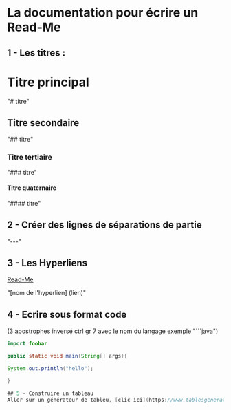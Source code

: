 # La documentation pour écrire un Read-Me

##  1 - Les titres : 

# Titre principal 
"# titre"
## Titre secondaire 
"## titre"
### Titre tertiaire 
"### titre"
#### Titre quaternaire 
"#### titre"


## 2 - Créer des lignes de séparations de partie

"---"


## 3 - Les Hyperliens 
[Read-Me](https://github.com/StevenDumortier/Read-Me)

"[nom de l'hyperlien] (lien)"


## 4 - Ecrire sous format code 

(3 apostrophes inversé ctrl gr 7 avec le nom du langage exemple "```java")

```java
import foobar

public static void main(String[] args){

System.out.println("hello");

}

## 5 - Construire un tableau
Aller sur un générateur de tableu, [clic ici](https://www.tablesgenerator.com/markdown_tables)
